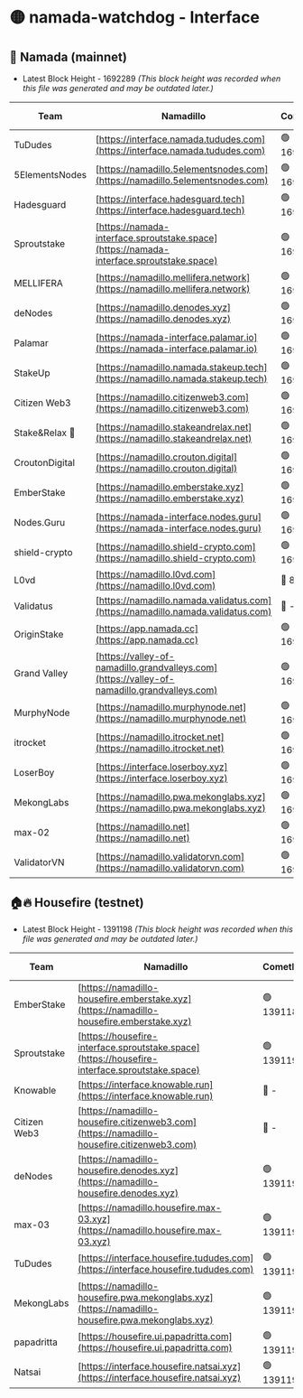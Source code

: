 # 🟡 namada-watchdog - Interface

## 🚀 Namada (mainnet)
- Latest Block Height - 1692289 *(This block height was recorded when this file was generated and may be outdated later.)*

| Team | Namadillo | CometBFT | Indexer | MASP Indexer |
|-|-|-|-|-|
| TuDudes | [https://interface.namada.tududes.com](https://interface.namada.tududes.com) | 🟢 1692271 | 🟢 1692271 | 🟢 1692271 |
| 5ElementsNodes | [https://namadillo.5elementsnodes.com](https://namadillo.5elementsnodes.com) | 🟢 1692271 | 🟢 1692271 | 🟢 1692271 |
| Hadesguard | [https://interface.hadesguard.tech](https://interface.hadesguard.tech) | 🟢 1692272 | 🟢 1692272 | 🟢 1692272 |
| Sproutstake | [https://namada-interface.sproutstake.space](https://namada-interface.sproutstake.space) | 🟢 1692272 | 🟢 1692272 | 🟢 1692272 |
| MELLIFERA | [https://namadillo.mellifera.network](https://namadillo.mellifera.network) | 🟢 1692273 | 🟢 1692273 | 🟢 1692273 |
| deNodes | [https://namadillo.denodes.xyz](https://namadillo.denodes.xyz) | 🟢 1692274 | 🟢 1692274 | 🟢 1692274 |
| Palamar | [https://namada-interface.palamar.io](https://namada-interface.palamar.io) | 🟢 1692275 | 🟢 1692274 | 🟢 1692275 |
| StakeUp | [https://namadillo.namada.stakeup.tech](https://namadillo.namada.stakeup.tech) | 🟢 1692275 | 🟢 1692275 | 🟢 1692275 |
| Citizen Web3 | [https://namadillo.citizenweb3.com](https://namadillo.citizenweb3.com) | 🟢 1692275 | 🟢 1692276 | 🟢 1692275 |
| Stake&Relax 🦥 | [https://namadillo.stakeandrelax.net](https://namadillo.stakeandrelax.net) | 🟢 1692276 | 🟢 1692276 | 🟢 1692276 |
| CroutonDigital | [https://namadillo.crouton.digital](https://namadillo.crouton.digital) | 🟢 1692277 | 🔴 1338918 | 🟢 1692277 |
| EmberStake | [https://namadillo.emberstake.xyz](https://namadillo.emberstake.xyz) | 🟢 1692277 | 🟢 1692277 | 🟢 1692277 |
| Nodes.Guru | [https://namada-interface.nodes.guru](https://namada-interface.nodes.guru) | 🟢 1692278 | 🟢 1692278 | 🟢 1692278 |
| shield-crypto | [https://namadillo.shield-crypto.com](https://namadillo.shield-crypto.com) | 🟢 1692279 | 🟢 1692278 | 🟢 1692278 |
| L0vd | [https://namadillo.l0vd.com](https://namadillo.l0vd.com) | 🔴 894059 | 🔴 1351951 | 🔴 894059 |
| Validatus | [https://namadillo.namada.validatus.com](https://namadillo.namada.validatus.com) | 🔴 - | 🔴 - | 🔴 - |
| OriginStake | [https://app.namada.cc](https://app.namada.cc) | 🟢 1692286 | 🟢 1692286 | 🟢 1692286 |
| Grand Valley | [https://valley-of-namadillo.grandvalleys.com](https://valley-of-namadillo.grandvalleys.com) | 🟢 1692286 | 🟢 1692286 | 🟢 1692286 |
| MurphyNode | [https://namadillo.murphynode.net](https://namadillo.murphynode.net) | 🟢 1692287 | 🟢 1692287 | 🔴 - |
| itrocket | [https://namadillo.itrocket.net](https://namadillo.itrocket.net) | 🟢 1692287 | 🟢 1692287 | 🔴 1687505 |
| LoserBoy | [https://interface.loserboy.xyz](https://interface.loserboy.xyz) | 🟢 1692288 | 🟢 1692288 | 🔴 - |
| MekongLabs | [https://namadillo.pwa.mekonglabs.xyz](https://namadillo.pwa.mekonglabs.xyz) | 🟢 1692288 | 🟢 1692288 | 🟢 1692288 |
| max-02 | [https://namadillo.net](https://namadillo.net) | 🟢 1692289 | 🟢 1692289 | 🟢 1692288 |
| ValidatorVN | [https://namadillo.validatorvn.com](https://namadillo.validatorvn.com) | 🟢 1692289 | 🟢 1692289 | 🟢 1692289 |

## 🏠🔥 Housefire (testnet)
- Latest Block Height - 1391198 *(This block height was recorded when this file was generated and may be outdated later.)*

| Team | Namadillo | CometBFT | Indexer | MASP Indexer |
|-|-|-|-|-|
| EmberStake | [https://namadillo-housefire.emberstake.xyz](https://namadillo-housefire.emberstake.xyz) | 🟢 1391189 | 🟢 1391189 | 🔴 - |
| Sproutstake | [https://housefire-interface.sproutstake.space](https://housefire-interface.sproutstake.space) | 🟢 1391190 | 🟢 1391190 | 🟢 1391190 |
| Knowable | [https://interface.knowable.run](https://interface.knowable.run) | 🔴 - | 🔴 - | 🔴 - |
| Citizen Web3 | [https://namadillo-housefire.citizenweb3.com](https://namadillo-housefire.citizenweb3.com) | 🔴 - | 🔴 - | 🔴 - |
| deNodes | [https://namadillo-housefire.denodes.xyz](https://namadillo-housefire.denodes.xyz) | 🟢 1391194 | 🟢 1391194 | 🟢 1391194 |
| max-03 | [https://namadillo.housefire.max-03.xyz](https://namadillo.housefire.max-03.xyz) | 🟢 1391195 | 🟢 1391195 | 🟢 1391195 |
| TuDudes | [https://interface.housefire.tududes.com](https://interface.housefire.tududes.com) | 🟢 1391195 | 🟢 1391195 | 🟢 1391195 |
| MekongLabs | [https://namadillo-housefire.pwa.mekonglabs.xyz](https://namadillo-housefire.pwa.mekonglabs.xyz) | 🟢 1391195 | 🟢 1391195 | 🔴 - |
| papadritta | [https://housefire.ui.papadritta.com](https://housefire.ui.papadritta.com) | 🟢 1391198 | 🟢 1391197 | 🟢 1391198 |
| Natsai | [https://interface.housefire.natsai.xyz](https://interface.housefire.natsai.xyz) | 🟢 1391198 | 🟢 1391198 | 🟢 1391198 |

